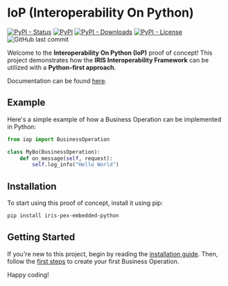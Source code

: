# IoP (Interoperability On Python)

[![PyPI - Status](https://img.shields.io/pypi/status/iris-pex-embedded-python)](https://pypi.org/project/iris-pex-embedded-python/)
[![PyPI](https://img.shields.io/pypi/v/iris-pex-embedded-python)](https://pypi.org/project/iris-pex-embedded-python/)
[![PyPI - Downloads](https://img.shields.io/pypi/dm/iris-pex-embedded-python)](https://pypi.org/project/iris-pex-embedded-python/)
[![PyPI - License](https://img.shields.io/pypi/l/iris-pex-embedded-python)](https://pypi.org/project/iris-pex-embedded-python/)
![GitHub last commit](https://img.shields.io/github/last-commit/grongierisc/interoperability-embedded-python)

Welcome to the **Interoperability On Python (IoP)** proof of concept! This project demonstrates how the **IRIS Interoperability Framework** can be utilized with a **Python-first approach**.

Documentation can be found [here](https://grongierisc.github.io/interoperability-embedded-python/).

## Example

Here's a simple example of how a Business Operation can be implemented in Python:

```python
from iop import BusinessOperation

class MyBo(BusinessOperation):
    def on_message(self, request):
        self.log_info("Hello World")
```

## Installation

To start using this proof of concept, install it using pip:

```bash
pip install iris-pex-embedded-python
```

## Getting Started

If you're new to this project, begin by reading the [installation guide](https://grongierisc.github.io/interoperability-embedded-python/getting-started/installation.md). Then, follow the [first steps](https://grongierisc.github.io/interoperability-embedded-python/getting-started/first-steps.md) to create your first Business Operation.

Happy coding!